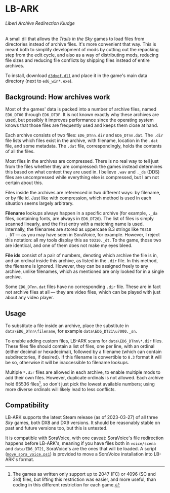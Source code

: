 # LB-ARK
###### Liberl Archive Redirection Kludge

A small dll that allows the *Trails in the Sky* games to load files from
directories instead of archive files. It's more convenient that way. This is
meant both to simplify development of mods by cutting out the repacking step
from the edit cycle, and also as a way of distributing mods, reducing file
sizes and reducing file conflicts by shipping files instead of entire archives.

To install, download
[`d3dxof.dll`](https://github.com/Kyuuhachi/LB-ARK/releases/latest) and
place it in the game's main data directory (next to `ed6_win*.exe`).

## Background: How archives work

Most of the games' data is packed into a number of archive files, named
`ED6_DT00` through `ED6_DT3F`. It is not known exactly why these archives are
used, but possibly it improves performance since the operating system knows
that those files are frequently used and keeps them close at hand.

Each archive consists of two files: `ED6_DTnn.dir` and `ED6_DTnn.dat`. The
`.dir` file lists which files exist in the archive, with filename, location in
the `.dat` file, and some metadata. The `.dat` file, correspondingly, holds the
contents of all the files.

Most files in the archives are compressed. There is no real way to tell just
from the files whether they are compressed: the games instead determines this
based on what context they are used in. I believe `.wav` and `._ds` (DDS) files
are uncompressed while everything else is compressed, but I am not certain
about this.

Files inside the archives are referenced in two different ways: by filename, or
by file id. Just like with compression, which method is used in each situation
seems largely arbitrary.

**Filename** lookups always happen in a specific archive (for example, `._da`
files, containing fonts, are always in `ED6_DT20`). The list of files is simply
scanned linearly, and the first entry with a matching name is used. Internally,
the filenames are stored as uppercase 8.3 strings like `T0310   ._DT` — as you
may have seen in SoraVoice, for example. However, I reject this notation: all
my tools display this as `t0310._dt`. To the game, those two are identical, and
one of them does not make my eyes bleed.

**File ids** consist of a pair of numbers, denoting which archive the file is
in, and an ordinal inside this archive, as listed in the `.dir` file. In this
method, the filename is ignored. However, they can be assigned freely to any
archive, unlike filenames, which as mentioned are only looked for in a single
archive.

Some `ED6_DTnn.dat` files have no corresponding `.dir` file. These are in fact
not archive files at all — they are video files, which can be played with just
about any video player.

## Usage

To substitute a file inside an archive, place the substitute in
`data\ED6_DTnn\filename`, for example `data\ED6_DT21\u7000._sn`.

To enable adding custom files, LB-ARK scans for `data\ED6_DTnn\*.dir` files.
These files file should contain a list of files, one per line, with an ordinal
(either decimal or hexadecimal), followed by a filename (which can contain
subdirectories, if desired). If this filename is convertible to `8.3` format it
will be so, otherwise it will be inaccessible to filename lookups.

Multiple `*.dir` files are allowed in each archive, to enable multiple mods to
add their own files. However, duplicate ordinals is not allowed. Each archive
hold 65536 files[^65536], so don't just pick the lowest available numbers;
using more diverse ordinals will likely lead to less conflicts.

## Compatibility

LB-ARK supports the latest Steam release (as of 2023-03-27) of all three *Sky*
games, both DX8 and DX9 versions. It should be reasonably stable on past and
future versions too, but this is untested.

It is compatible with SoraVoice, with one caveat: SoraVoice's file redirection
happens before LB-ARK's, meaning if you have files both in `voice/scena` and
`data/ED6_DT21`, SoraVoice's are the ones that will be loaded. A script
([`move_sora_voice.ps1`](https://github.com/Kyuuhachi/LB-ARK/raw/main/move_sora_voice.ps1))
is provided to move a SoraVoice installation into LB-ARK's format.

[^65536]: The games as written only support up to 2047 (FC) or 4096 (SC and 3rd)
  files, but lifting this restriction was easier, and more useful, than coding
  in this different restriction for each game.
